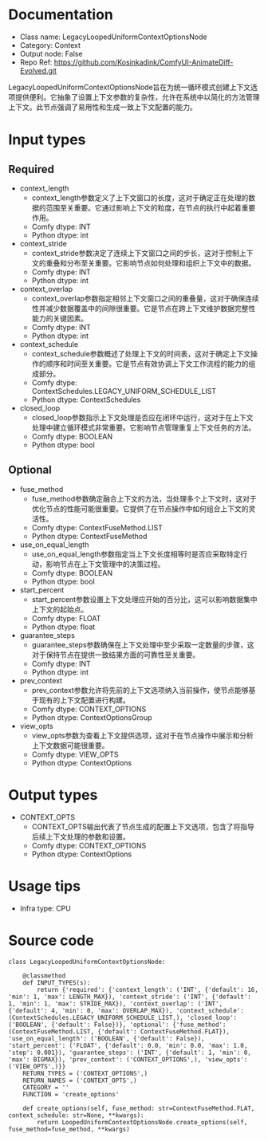 # Documentation
- Class name: LegacyLoopedUniformContextOptionsNode
- Category: Context
- Output node: False
- Repo Ref: https://github.com/Kosinkadink/ComfyUI-AnimateDiff-Evolved.git

LegacyLoopedUniformContextOptionsNode旨在为统一循环模式创建上下文选项提供便利。它抽象了设置上下文参数的复杂性，允许在系统中以简化的方法管理上下文。此节点强调了易用性和生成一致上下文配置的能力。

# Input types
## Required
- context_length
    - context_length参数定义了上下文窗口的长度，这对于确定正在处理的数据的范围至关重要。它通过影响上下文的粒度，在节点的执行中起着重要作用。
    - Comfy dtype: INT
    - Python dtype: int
- context_stride
    - context_stride参数决定了连续上下文窗口之间的步长，这对于控制上下文的重叠和分布至关重要。它影响节点如何处理和组织上下文中的数据。
    - Comfy dtype: INT
    - Python dtype: int
- context_overlap
    - context_overlap参数指定相邻上下文窗口之间的重叠量，这对于确保连续性并减少数据覆盖中的间隙很重要。它是节点在跨上下文维护数据完整性能力的关键因素。
    - Comfy dtype: INT
    - Python dtype: int
- context_schedule
    - context_schedule参数概述了处理上下文的时间表，这对于确定上下文操作的顺序和时间至关重要。它是节点有效协调上下文工作流程的能力的组成部分。
    - Comfy dtype: ContextSchedules.LEGACY_UNIFORM_SCHEDULE_LIST
    - Python dtype: ContextSchedules
- closed_loop
    - closed_loop参数指示上下文处理是否应在闭环中运行，这对于在上下文处理中建立循环模式非常重要。它影响节点管理重复上下文任务的方法。
    - Comfy dtype: BOOLEAN
    - Python dtype: bool
## Optional
- fuse_method
    - fuse_method参数确定融合上下文的方法，当处理多个上下文时，这对于优化节点的性能可能很重要。它提供了在节点操作中如何组合上下文的灵活性。
    - Comfy dtype: ContextFuseMethod.LIST
    - Python dtype: ContextFuseMethod
- use_on_equal_length
    - use_on_equal_length参数指定当上下文长度相等时是否应采取特定行动，影响节点在上下文管理中的决策过程。
    - Comfy dtype: BOOLEAN
    - Python dtype: bool
- start_percent
    - start_percent参数设置上下文处理应开始的百分比，这可以影响数据集中上下文的起始点。
    - Comfy dtype: FLOAT
    - Python dtype: float
- guarantee_steps
    - guarantee_steps参数确保在上下文处理中至少采取一定数量的步骤，这对于保持节点在提供一致结果方面的可靠性至关重要。
    - Comfy dtype: INT
    - Python dtype: int
- prev_context
    - prev_context参数允许将先前的上下文选项纳入当前操作，使节点能够基于现有的上下文配置进行构建。
    - Comfy dtype: CONTEXT_OPTIONS
    - Python dtype: ContextOptionsGroup
- view_opts
    - view_opts参数为查看上下文提供选项，这对于在节点操作中展示和分析上下文数据可能很重要。
    - Comfy dtype: VIEW_OPTS
    - Python dtype: ContextOptions

# Output types
- CONTEXT_OPTS
    - CONTEXT_OPTS输出代表了节点生成的配置上下文选项，包含了将指导后续上下文处理的参数和设置。
    - Comfy dtype: CONTEXT_OPTIONS
    - Python dtype: ContextOptions

# Usage tips
- Infra type: CPU

# Source code
```
class LegacyLoopedUniformContextOptionsNode:

    @classmethod
    def INPUT_TYPES(s):
        return {'required': {'context_length': ('INT', {'default': 16, 'min': 1, 'max': LENGTH_MAX}), 'context_stride': ('INT', {'default': 1, 'min': 1, 'max': STRIDE_MAX}), 'context_overlap': ('INT', {'default': 4, 'min': 0, 'max': OVERLAP_MAX}), 'context_schedule': (ContextSchedules.LEGACY_UNIFORM_SCHEDULE_LIST,), 'closed_loop': ('BOOLEAN', {'default': False})}, 'optional': {'fuse_method': (ContextFuseMethod.LIST, {'default': ContextFuseMethod.FLAT}), 'use_on_equal_length': ('BOOLEAN', {'default': False}), 'start_percent': ('FLOAT', {'default': 0.0, 'min': 0.0, 'max': 1.0, 'step': 0.001}), 'guarantee_steps': ('INT', {'default': 1, 'min': 0, 'max': BIGMAX}), 'prev_context': ('CONTEXT_OPTIONS',), 'view_opts': ('VIEW_OPTS',)}}
    RETURN_TYPES = ('CONTEXT_OPTIONS',)
    RETURN_NAMES = ('CONTEXT_OPTS',)
    CATEGORY = ''
    FUNCTION = 'create_options'

    def create_options(self, fuse_method: str=ContextFuseMethod.FLAT, context_schedule: str=None, **kwargs):
        return LoopedUniformContextOptionsNode.create_options(self, fuse_method=fuse_method, **kwargs)
```